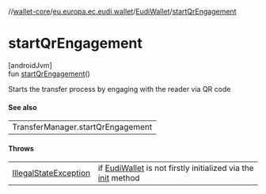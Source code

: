 //[wallet-core](../../../index.md)/[eu.europa.ec.eudi.wallet](../index.md)/[EudiWallet](index.md)/[startQrEngagement](start-qr-engagement.md)

# startQrEngagement

[androidJvm]\
fun [startQrEngagement](start-qr-engagement.md)()

Starts the transfer process by engaging with the reader via QR code

#### See also

|                                   |
|-----------------------------------|
| TransferManager.startQrEngagement |

#### Throws

|                                                                                                                  |                                                                                     |
|------------------------------------------------------------------------------------------------------------------|-------------------------------------------------------------------------------------|
| [IllegalStateException](https://kotlinlang.org/api/latest/jvm/stdlib/kotlin/-illegal-state-exception/index.html) | if [EudiWallet](index.md) is not firstly initialized via the [init](init.md) method |
